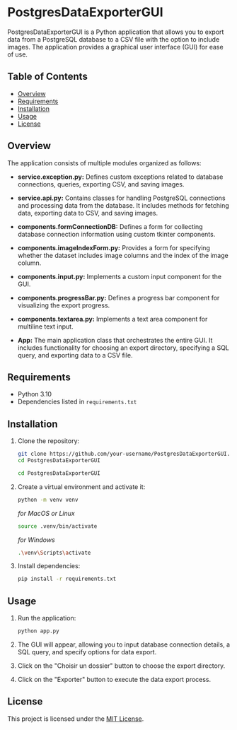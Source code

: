 # PostgresDataExporterGUI

PostgresDataExporterGUI is a Python application that allows you to export data from a PostgreSQL database to a CSV file with the option to include images. The application provides a graphical user interface (GUI) for ease of use.

## Table of Contents
- [Overview](#overview)
- [Requirements](#requirements)
- [Installation](#installation)
- [Usage](#usage)
- [License](#license)


## Overview

The application consists of multiple modules organized as follows:

- **service.exception.py:** Defines custom exceptions related to database connections, queries, exporting CSV, and saving images.

- **service.api.py:** Contains classes for handling PostgreSQL connections and processing data from the database. It includes methods for fetching data, exporting data to CSV, and saving images.

- **components.formConnectionDB:** Defines a form for collecting database connection information using custom tkinter components.

- **components.imageIndexForm.py:** Provides a form for specifying whether the dataset includes image columns and the index of the image column.

- **components.input.py:** Implements a custom input component for the GUI.

- **components.progressBar.py:** Defines a progress bar component for visualizing the export progress.

- **components.textarea.py:** Implements a text area component for multiline text input.

- **App:** The main application class that orchestrates the entire GUI. It includes functionality for choosing an export directory, specifying a SQL query, and exporting data to a CSV file.


## Requirements
- Python 3.10
- Dependencies listed in `requirements.txt`


## Installation
1. Clone the repository:
    ```bash
    git clone https://github.com/your-username/PostgresDataExporterGUI.git
    cd PostgresDataExporterGUI
    ```
    ```bash
    cd PostgresDataExporterGUI
    ```

2. Create a virtual environment and activate it:
    ```bash
    python -m venv venv
    ```

    *for MacOS or Linux*
    ```bash
    source .venv/bin/activate
    ```

    *for Windows*
    ```bash
    .\venv\Scripts\activate
    ```

3. Install dependencies:
    ```bash
    pip install -r requirements.txt
    ```


## Usage
1. Run the application:
    ```bash
    python app.py
    ```

2. The GUI will appear, allowing you to input database connection details, a SQL query, and specify options for data export.

3. Click on the "Choisir un dossier" button to choose the export directory.

4. Click on the "Exporter" button to execute the data export process.


## License

This project is licensed under the [MIT License](LICENSE).